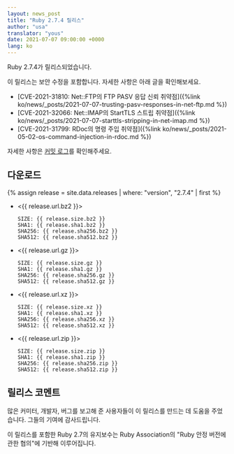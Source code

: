 ```yaml
---
layout: news_post
title: "Ruby 2.7.4 릴리스"
author: "usa"
translator: "yous"
date: 2021-07-07 09:00:00 +0000
lang: ko
---
```


Ruby 2.7.4가 릴리스되었습니다.

이 릴리스는 보안 수정을 포함합니다.
자세한 사항은 아래 글을 확인해보세요.

* [CVE-2021-31810: Net::FTP의 FTP PASV 응답 신뢰 취약점]({%link ko/news/_posts/2021-07-07-trusting-pasv-responses-in-net-ftp.md %})
* [CVE-2021-32066: Net::IMAP의 StartTLS 스트립 취약점]({%link ko/news/_posts/2021-07-07-starttls-stripping-in-net-imap.md %})
* [CVE-2021-31799: RDoc의 명령 주입 취약점]({%link ko/news/_posts/2021-05-02-os-command-injection-in-rdoc.md %})

자세한 사항은 [커밋 로그](https://github.com/ruby/ruby/compare/v2_7_3...v2_7_4)를 확인해주세요.

## 다운로드

{% assign release = site.data.releases | where: "version", "2.7.4" | first %}

* <{{ release.url.bz2 }}>

      SIZE: {{ release.size.bz2 }}
      SHA1: {{ release.sha1.bz2 }}
      SHA256: {{ release.sha256.bz2 }}
      SHA512: {{ release.sha512.bz2 }}

* <{{ release.url.gz }}>

      SIZE: {{ release.size.gz }}
      SHA1: {{ release.sha1.gz }}
      SHA256: {{ release.sha256.gz }}
      SHA512: {{ release.sha512.gz }}

* <{{ release.url.xz }}>

      SIZE: {{ release.size.xz }}
      SHA1: {{ release.sha1.xz }}
      SHA256: {{ release.sha256.xz }}
      SHA512: {{ release.sha512.xz }}

* <{{ release.url.zip }}>

      SIZE: {{ release.size.zip }}
      SHA1: {{ release.sha1.zip }}
      SHA256: {{ release.sha256.zip }}
      SHA512: {{ release.sha512.zip }}

## 릴리스 코멘트

많은 커미터, 개발자, 버그를 보고해 준 사용자들이 이 릴리스를 만드는 데 도움을 주었습니다.
그들의 기여에 감사드립니다.

이 릴리스를 포함한 Ruby 2.7의 유지보수는 Ruby Association의 "Ruby 안정 버전에 관한 협의"에 기반해 이루어집니다.
